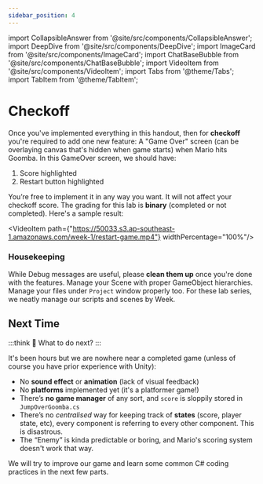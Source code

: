 ```yaml
---
sidebar_position: 4
---
```


import CollapsibleAnswer from '@site/src/components/CollapsibleAnswer';
import DeepDive from '@site/src/components/DeepDive';
import ImageCard from '@site/src/components/ImageCard';
import ChatBaseBubble from '@site/src/components/ChatBaseBubble';
import VideoItem from '@site/src/components/VideoItem';
import Tabs from '@theme/Tabs';
import TabItem from '@theme/TabItem';

# Checkoff

Once you've implemented everything in this handout, then for **checkoff** you're required to add one new feature: A "Game Over" screen (can be overlaying canvas that's hidden when game starts) when Mario hits Goomba. In this GameOver screen, we should have:

1. Score highlighted
2. Restart button highlighted

You’re free to implement it in any way you want. It will not affect your checkoff score. The grading for this lab is **binary** (completed or not completed). Here's a sample result:

<VideoItem path={"https://50033.s3.ap-southeast-1.amazonaws.com/week-1/restart-game.mp4"} widthPercentage="100%"/>

### Housekeeping

While Debug messages are useful, please **clean them up** once you're done with the features. Manage your Scene with proper GameObject hierarchies. Manage your files under `Project` window properly too. For these lab series, we neatly manage our scripts and scenes by Week.

## Next Time

:::think 🤔
What to do next?
:::

It's been hours but we are nowhere near a completed game (unless of course you have prior experience with Unity):

- No **sound effect** or **animation** (lack of visual feedback)
- No **platforms** implemented yet (it's a platformer game!)
- There’s **no game manager** of any sort, and `score` is sloppily stored in `JumpOverGoomba.cs`
- There’s no _centralised_ way for keeping track of **states** (score, player state, etc), every component is referring to every other component. This is <span className="orange-bold">disastrous</span>.
- The “Enemy” is kinda predictable or boring, and Mario's scoring system doesn't work that way.

We will try to improve our game and learn some common C# coding practices in the next few parts.

